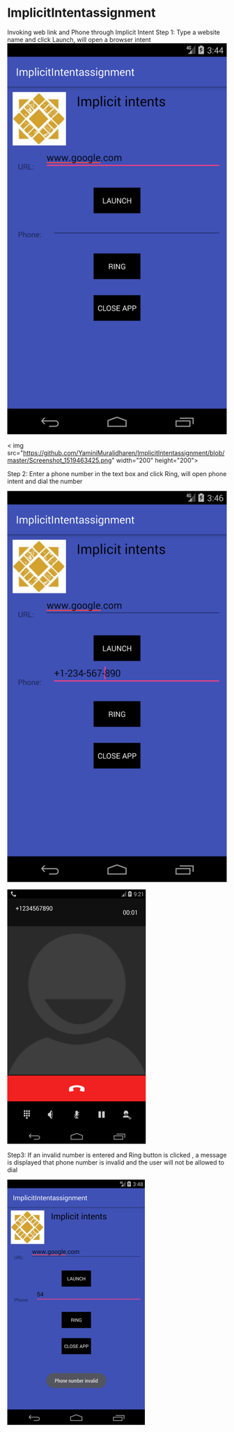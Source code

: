 # ImplicitIntentassignment

Invoking web link and Phone through Implicit Intent
Step 1: Type a website name and click Launch, will open a browser intent
![image](https://github.com/YaminiMuralidharen/ImplicitIntentassignment/blob/master/Screenshot_1519487091.png)

< img src="https://github.com/YaminiMuralidharen/ImplicitIntentassignment/blob/master/Screenshot_1519463425.png" width="200" height="200">


Step 2: Enter a phone number in the text box and click Ring, will open phone intent and dial the number
 
![image](https://github.com/YaminiMuralidharen/ImplicitIntentassignment/blob/master/Screenshot_1519487217.png)

![image](https://github.com/YaminiMuralidharen/ImplicitIntentassignment/blob/master/Picture1.png)



Step3: If an invalid number is entered and Ring button is clicked , a message is displayed that phone number is invalid and the user will not be allowed to dial


 ![image](https://github.com/YaminiMuralidharen/ImplicitIntentassignment/blob/master/Picture2.png)







